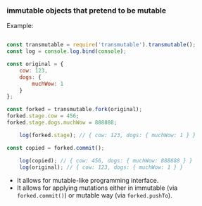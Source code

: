 ### immutable objects that pretend to be mutable

Example:

```javascript

const transmutable = require('transmutable').transmutable();
const log = console.log.bind(console);

const original = {
    cow: 123,
    dogs: {
        muchWow: 1
    }
};

const forked = transmutable.fork(original);
forked.stage.cow = 456;
forked.stage.dogs.muchWow = 888888;

    log(forked.stage); // { cow: 123, dogs: { muchWow: 1 } }

const copied = forked.commit();

    log(copied); // { cow: 456, dogs: { muchWow: 888888 } }
    log(original); // { cow: 123, dogs: { muchWow: 1 } }


```

* It allows for mutable-like programming interface.
* It allows for applying mutations either in immutable (via `forked.commit()`) or mutable way (via `forked.pushTo`).
